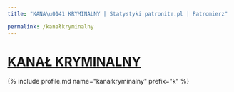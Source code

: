 ```yaml
---
title: "KANA\u0141 KRYMINALNY | Statystyki patronite.pl | Patromierz"

permalink: /kanałkryminalny
---
```


# [KANAŁ KRYMINALNY](https://patronite.pl/kanałkryminalny)

{% include profile.md name="kanałkryminalny" prefix="k" %}
